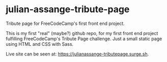 # julian-assange-tribute-page
Tribute page for FreeCodeCamp's first front end project.

This is my first "real" (maybe?) github repo, for my first front end project fulfilling FreeCodeCamp's Tribute Page challenge.
Just a small static page using HTML and CSS with Sass.

Live site can be seen at: https://julianassange-tributepage.surge.sh.
